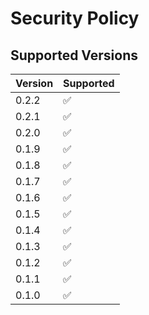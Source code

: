 # Security Policy

## Supported Versions

| Version | Supported          |
| ------- | ------------------ |
| 0.2.2   | :white_check_mark: |
| 0.2.1   | :white_check_mark: |
| 0.2.0   | :white_check_mark: |
| 0.1.9   | :white_check_mark: |
| 0.1.8   | :white_check_mark: |
| 0.1.7   | :white_check_mark: |
| 0.1.6   | :white_check_mark: |
| 0.1.5   | :white_check_mark: |
| 0.1.4   | :white_check_mark: |
| 0.1.3   | :white_check_mark: |
| 0.1.2   | :white_check_mark: |
| 0.1.1   | :white_check_mark: |
| 0.1.0   | :white_check_mark: |
